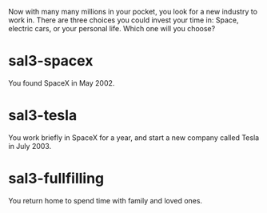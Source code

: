 Now with many many millions in your pocket, you look for a new industry to work in. There are three choices you could invest your time in: Space, electric cars, or your personal life. Which one will you choose?

# sal3-spacex
You found SpaceX in May 2002.

# sal3-tesla
You work briefly in SpaceX for a year, and start a new company called Tesla in July 2003.

# sal3-fullfilling
You return home to spend time with family and loved ones.
